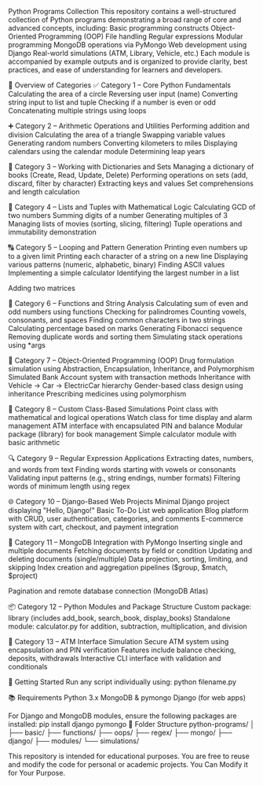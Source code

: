Python Programs Collection
This repository contains a well-structured collection of Python programs demonstrating a broad range of core and advanced concepts, including:
Basic programming constructs
Object-Oriented Programming (OOP)
File handling
Regular expressions
Modular programming
MongoDB operations via PyMongo
Web development using Django
Real-world simulations (ATM, Library, Vehicle, etc.)
Each module is accompanied by example outputs and is organized to provide clarity, best practices, and ease of understanding for learners and developers.

🧩 Overview of Categories
✅ Category 1 – Core Python Fundamentals
Calculating the area of a circle
Reversing user input (name)
Converting string input to list and tuple
Checking if a number is even or odd
Concatenating multiple strings using loops

➕ Category 2 – Arithmetic Operations and Utilities
Performing addition and division
Calculating the area of a triangle
Swapping variable values
Generating random numbers
Converting kilometers to miles
Displaying calendars using the calendar module
Determining leap years

🔁 Category 3 – Working with Dictionaries and Sets
Managing a dictionary of books (Create, Read, Update, Delete)
Performing operations on sets (add, discard, filter by character)
Extracting keys and values
Set comprehensions and length calculation

🔢 Category 4 – Lists and Tuples with Mathematical Logic
Calculating GCD of two numbers
Summing digits of a number
Generating multiples of 3
Managing lists of movies (sorting, slicing, filtering)
Tuple operations and immutability demonstration

🔠 Category 5 – Looping and Pattern Generation
Printing even numbers up to a given limit
Printing each character of a string on a new line
Displaying various patterns (numeric, alphabetic, binary)
Finding ASCII values
Implementing a simple calculator
Identifying the largest number in a list

Adding two matrices

🧮 Category 6 – Functions and String Analysis
Calculating sum of even and odd numbers using functions
Checking for palindromes
Counting vowels, consonants, and spaces
Finding common characters in two strings
Calculating percentage based on marks
Generating Fibonacci sequence
Removing duplicate words and sorting them
Simulating stack operations using *args

🧱 Category 7 – Object-Oriented Programming (OOP)
Drug formulation simulation using Abstraction, Encapsulation, Inheritance, and Polymorphism
Simulated Bank Account system with transaction methods
Inheritance with Vehicle → Car → ElectricCar hierarchy
Gender-based class design using inheritance
Prescribing medicines using polymorphism

📍 Category 8 – Custom Class-Based Simulations
Point class with mathematical and logical operations
Watch class for time display and alarm management
ATM interface with encapsulated PIN and balance
Modular package (library) for book management
Simple calculator module with basic arithmetic

🔍 Category 9 – Regular Expression Applications
Extracting dates, numbers, and words from text
Finding words starting with vowels or consonants
Validating input patterns (e.g., string endings, number formats)
Filtering words of minimum length using regex

🌐 Category 10 – Django-Based Web Projects
Minimal Django project displaying "Hello, Django!"
Basic To-Do List web application
Blog platform with CRUD, user authentication, categories, and comments
E-commerce system with cart, checkout, and payment integration

🧾 Category 11 – MongoDB Integration with PyMongo
Inserting single and multiple documents
Fetching documents by field or condition
Updating and deleting documents (single/multiple)
Data projection, sorting, limiting, and skipping
Index creation and aggregation pipelines ($group, $match, $project)

Pagination and remote database connection (MongoDB Atlas)

📦 Category 12 – Python Modules and Package Structure
Custom package: library (includes add_book, search_book, display_books)
Standalone module: calculator.py for addition, subtraction, multiplication, and division

🏦 Category 13 – ATM Interface Simulation
Secure ATM system using encapsulation and PIN verification
Features include balance checking, deposits, withdrawals
Interactive CLI interface with validation and conditionals


🚀 Getting Started
Run any script individually using:
python filename.py

📚 Requirements
Python 3.x
MongoDB & pymongo
Django (for web apps)

For Django and MongoDB modules, ensure the following packages are installed:
pip install django pymongo
📁 Folder Structure
python-programs/
│
├── basic/
├── functions/
├── oops/
├── regex/
├── mongo/
├── django/
├── modules/
└── simulations/

This repository is intended for educational purposes. You are free to reuse and modify the code for personal or academic projects.
You Can Modify it for Your Purpose.

